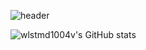 ![header](https://capsule-render.vercel.app/api?heigth=200&text=welcome&fontSize=50&type=waving)


![wlstmd1004v's GitHub stats](https://github-readme-stats.vercel.app/api?username=wlstmd1004v&show_icons=true&theme=radical)
<!--
**wlstmd1004v/wlstmd1004v** is a ✨ _special_ ✨ repository because its `README.md` (this file) appears on your GitHub profile.

Here are some ideas to get you started:

- 🔭 I’m currently working on ...
- 🌱 I’m currently learning ...
- 👯 I’m looking to collaborate on ...
- 🤔 I’m looking for help with ...
- 💬 Ask me about ...
- 📫 How to reach me: ...
- 😄 Pronouns: ...
- ⚡ Fun fact: ...
-->

